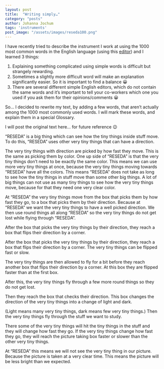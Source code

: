 ```yaml
---
layout: post
title:  "Writing simply…"
category: "posts"
author: Johanna Jochum
tags: 'instruments'
post_image: "/assets/images/reseda100.png"
---
```

I have recently tried to describe the instrument I work at using the 1000 most common words in the English language (using this [editor](https://splasho.com/upgoer5/)) and I learned 3 things:

1. Explaining something complicated using simple words is difficult but strangely rewarding.
2. Sometimes a slightly more difficult word will make an explanation significantly easier. So it is important to find a balance 😀
3. There are several different simple English editors, which do not contain the same words and it’s important to tell your co-workers which one you used if you ask them for their opinions/comments 😀

So… I decided to rewrite my text, by adding a few words, that aren’t actually among the 1000 most commonly used words. I will mark these words, and explain them in a special Glossary.

I will post the original text here… for future reference 😉

“RESEDA” is a big thing which can see how the tiny things inside stuff move. To do this, “RESEDA” uses other very tiny things that can have a direction.

The very tiny things with direction are picked by how fast they move. This is the same as picking them by color. One up side of “RESEDA” is that the very tiny things don’t need to be exactly the same color. This means we can use more very tiny things at once, because the very tiny things moving towards “RESEDA” have all the colors. This means “RESEDA” does not take as long to see how the tiny things in stuff move than some other big things. A lot of big things can not use as many tiny things to see how the very tiny things move, because for that they need one very clear color. 

At “RESEDA” the very tiny things move from the box that picks them by how fast they go, to a box that picks them by their direction. Because at “RESEDA” we want the very tiny things to have a well picked direction. We then use round things all along “RESEDA” so the very tiny things do not get lost while flying through “RESEDA”. 

After the box that picks the very tiny things by their direction, they reach a box that flips their direction by a corner.

After the box that picks the very tiny things by their direction, they reach a box that flips their direction by a corner. The very tiny things can be flipped fast or slow. 

The very tiny things are then allowed to fly for a bit before they reach another box that flips their direction by a corner. At this box they are flipped faster than at the first box. 

After this, the very tiny things fly through a few more round things so they do not get lost.

Then they reach the box that checks their direction. This box changes the direction of the very tiny things into a change of light and dark.

(Light means many very tiny things, dark means few very tiny things.)
Then the very tiny things fly through the stuff we want to study.

There some of the very tiny things will hit the tiny things in the stuff and they will change how fast they go. If the very tiny things change how fast they go, they will reach the picture taking box faster or slower than the other very tiny things.

At “RESEDA” this means we will not see the very tiny thing in our picture. Because the picture is taken at a very clear time. This means the picture will be less bright than we expected.
